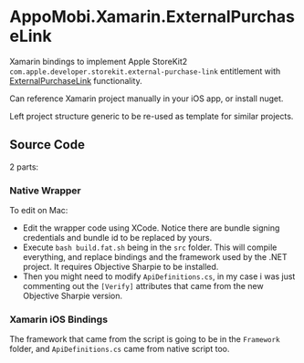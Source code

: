 # AppoMobi.Xamarin.ExternalPurchaseLink

Xamarin bindings to implement Apple StoreKit2 ` com.apple.developer.storekit.external-purchase-link` entitlement with [ExternalPurchaseLink](https://developer.apple.com/documentation/storekit/externalpurchaselink?language=objc) functionality.

Can reference Xamarin project manually in your iOS app, or install nuget.

Left project structure generic to be re-used as template for similar projects.

## Source Code

2 parts:

### Native Wrapper

To edit on Mac: 
* Edit the wrapper code using XCode. Notice there are bundle signing credentials and bundle id to be replaced by yours.
* Execute `bash build.fat.sh` being in the `src` folder. This will compile everything, and replace bindings and the framework used by the .NET project. It requires Objective Sharpie to be installed.
* Then you might need to modify `ApiDefinitions.cs`, in my case i was just commenting out the `[Verify]` attributes that came from the new Objective Sharpie version.

### Xamarin iOS Bindings

The framework that came from the script is going to be in the `Framework` folder, and `ApiDefinitions.cs` came from native script too.

